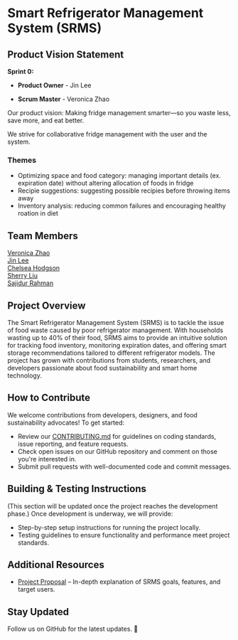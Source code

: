 # Smart Refrigerator Management System (SRMS)

## Product Vision Statement

**Sprint 0:**

- **Product Owner** - Jin Lee

- **Scrum Master** - Veronica Zhao

Our product vision: Making fridge management smarter—so you waste less, save more, and eat better.

We strive for collaborative fridge management with the user and the system. 
### Themes
- Optimizing space and food category: managing important details (ex. expiration date) without altering allocation of foods in fridge
- Recipie suggestions: suggesting possible recipies before throwing items away 
- Inventory analysis: reducing common failures and encouraging healthy roation in diet

## Team Members
[Veronica Zhao](https://github.com/verozhao)<br>
[Jin Lee](https://github.com/GiveChoco)<br>
[Chelsea Hodgson](https://github.com/Chelsea-Hodgson)<br>
[Sherry Liu](https://github.com/SherryKu)<br>
[Sajidur Rahman](https://github.com/SajidRahman310)


## Project Overview
The Smart Refrigerator Management System (SRMS) is to tackle the issue of food waste caused by poor refrigerator management. With households wasting up to 40% of their food, SRMS aims to provide an intuitive solution for tracking food inventory, monitoring expiration dates, and offering smart storage recommendations tailored to different refrigerator models. The project has grown with contributions from students, researchers, and developers passionate about food sustainability and smart home technology.

## How to Contribute
We welcome contributions from developers, designers, and food sustainability advocates! To get started:
- Review our [CONTRIBUTING.md](https://github.com/agiledev-students-spring2025/4-final-smart-refrigerator-management-system/blob/master/CONTRIBUTING.md) for guidelines on coding standards, issue reporting, and feature requests.
- Check open issues on our GitHub repository and comment on those you're interested in.
- Submit pull requests with well-documented code and commit messages.

## Building & Testing Instructions
(This section will be updated once the project reaches the development phase.)
Once development is underway, we will provide:
- Step-by-step setup instructions for running the project locally.
- Testing guidelines to ensure functionality and performance meet project standards.

## Additional Resources
- [Project Proposal](https://github.com/agiledev-students-spring2025/4-final-smart-refrigerator-management-system/blob/master/PROPOSAL.md) – In-depth explanation of SRMS goals, features, and target users.

## Stay Updated
Follow us on GitHub for the latest updates. 🚀
